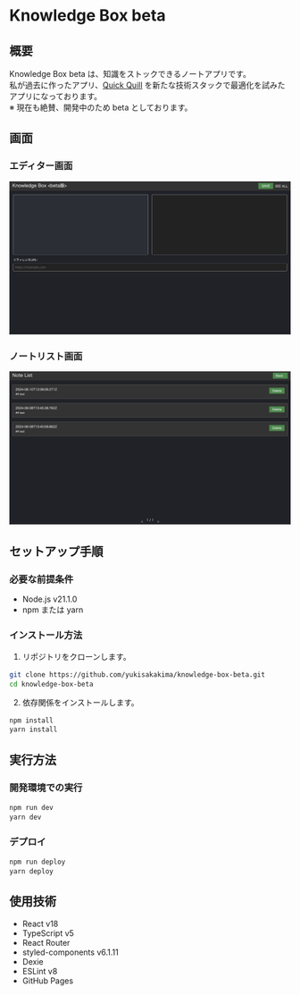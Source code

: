 # Knowledge Box beta

## 概要

Knowledge Box beta は、知識をストックできるノートアプリです。</br>
私が過去に作ったアプリ、[Quick Quill](https://quick-quill.herokuapp.com/) を新たな技術スタックで最適化を試みたアプリになっております。</br>
※ 現在も絶賛、開発中のため beta としております。

## 画面

### エディター画面

![エディダー画像](./src/assets/img/editor-img.png)

### ノートリスト画面

![ノートリスト](./src/assets/img/note-list-img.png)

## セットアップ手順

### 必要な前提条件

- Node.js v21.1.0
- npm または yarn

### インストール方法

1. リポジトリをクローンします。

```zsh
git clone https://github.com/yukisakakima/knowledge-box-beta.git
cd knowledge-box-beta
```

2. 依存関係をインストールします。

```zsh
npm install
yarn install
```

## 実行方法

### 開発環境での実行

```zsh
npm run dev
yarn dev
```

### デプロイ

```zsh
npm run deploy
yarn deploy
```

## 使用技術

- React v18
- TypeScript v5
- React Router
- styled-components v6.1.11
- Dexie
- ESLint v8
- GitHub Pages
